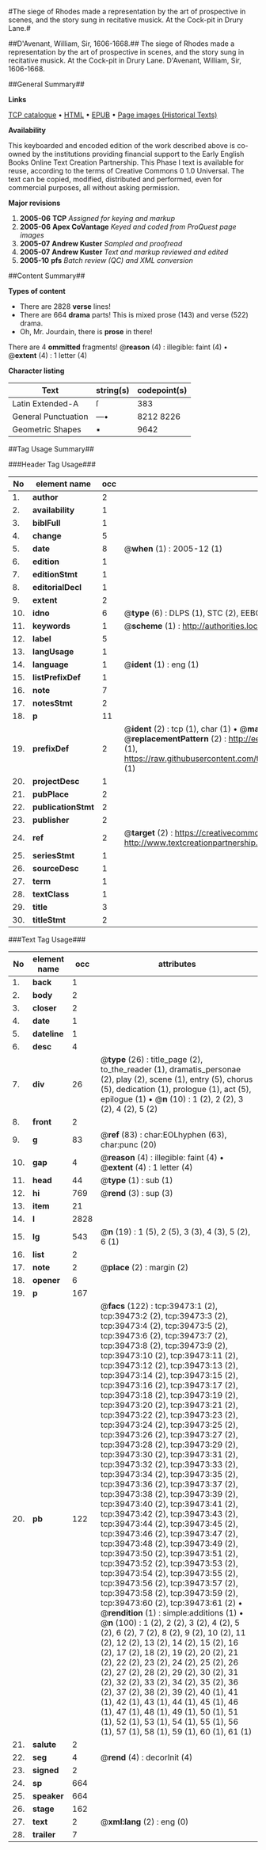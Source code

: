 #The siege of Rhodes made a representation by the art of prospective in scenes, and the story sung in recitative musick. At the Cock-pit in Drury Lane.#

##D'Avenant, William, Sir, 1606-1668.##
The siege of Rhodes made a representation by the art of prospective in scenes, and the story sung in recitative musick. At the Cock-pit in Drury Lane.
D'Avenant, William, Sir, 1606-1668.

##General Summary##

**Links**

[TCP catalogue](http://www.ota.ox.ac.uk/tcp/)  • 
[HTML](http://tei.it.ox.ac.uk/tcp/Texts-HTML/free/A37/A37187.html)  • 
[EPUB](http://tei.it.ox.ac.uk/tcp/Texts-EPUB/free/A37/A37187.epub) • 
[Page images (Historical Texts)](https://data.historicaltexts.jisc.ac.uk/view?pubId=eebo-99834865e&pageId=eebo-99834865e-39473-1)

**Availability**

This keyboarded and encoded edition of the
	       work described above is co-owned by the institutions
	       providing financial support to the Early English Books
	       Online Text Creation Partnership. This Phase I text is
	       available for reuse, according to the terms of Creative
	       Commons 0 1.0 Universal. The text can be copied,
	       modified, distributed and performed, even for
	       commercial purposes, all without asking permission.

**Major revisions**

1. __2005-06__ __TCP__ *Assigned for keying and markup*
1. __2005-06__ __Apex CoVantage__ *Keyed and coded from ProQuest page images*
1. __2005-07__ __Andrew Kuster__ *Sampled and proofread*
1. __2005-07__ __Andrew Kuster__ *Text and markup reviewed and edited*
1. __2005-10__ __pfs__ *Batch review (QC) and XML conversion*

##Content Summary##

**Types of content**

  * There are 2828 **verse** lines!
  * There are 664 **drama** parts! This is mixed prose (143) and verse (522) drama.
  * Oh, Mr. Jourdain, there is **prose** in there!

There are 4 **ommitted** fragments! 
 @__reason__ (4) : illegible: faint (4)  •  @__extent__ (4) : 1 letter (4)

**Character listing**


|Text|string(s)|codepoint(s)|
|---|---|---|
|Latin Extended-A|ſ|383|
|General Punctuation|—•|8212 8226|
|Geometric Shapes|▪|9642|

##Tag Usage Summary##

###Header Tag Usage###

|No|element name|occ|attributes|
|---|---|---|---|
|1.|__author__|2||
|2.|__availability__|1||
|3.|__biblFull__|1||
|4.|__change__|5||
|5.|__date__|8| @__when__ (1) : 2005-12 (1)|
|6.|__edition__|1||
|7.|__editionStmt__|1||
|8.|__editorialDecl__|1||
|9.|__extent__|2||
|10.|__idno__|6| @__type__ (6) : DLPS (1), STC (2), EEBO-CITATION (1), PROQUEST (1), VID (1)|
|11.|__keywords__|1| @__scheme__ (1) : http://authorities.loc.gov/ (1)|
|12.|__label__|5||
|13.|__langUsage__|1||
|14.|__language__|1| @__ident__ (1) : eng (1)|
|15.|__listPrefixDef__|1||
|16.|__note__|7||
|17.|__notesStmt__|2||
|18.|__p__|11||
|19.|__prefixDef__|2| @__ident__ (2) : tcp (1), char (1)  •  @__matchPattern__ (2) : ([0-9\-]+):([0-9IVX]+) (1), (.+) (1)  •  @__replacementPattern__ (2) : http://eebo.chadwyck.com/downloadtiff?vid=$1&page=$2 (1), https://raw.githubusercontent.com/textcreationpartnership/Texts/master/tcpchars.xml#$1 (1)|
|20.|__projectDesc__|1||
|21.|__pubPlace__|2||
|22.|__publicationStmt__|2||
|23.|__publisher__|2||
|24.|__ref__|2| @__target__ (2) : https://creativecommons.org/publicdomain/zero/1.0/ (1), http://www.textcreationpartnership.org/docs/. (1)|
|25.|__seriesStmt__|1||
|26.|__sourceDesc__|1||
|27.|__term__|1||
|28.|__textClass__|1||
|29.|__title__|3||
|30.|__titleStmt__|2||


###Text Tag Usage###

|No|element name|occ|attributes|
|---|---|---|---|
|1.|__back__|1||
|2.|__body__|2||
|3.|__closer__|2||
|4.|__date__|1||
|5.|__dateline__|1||
|6.|__desc__|4||
|7.|__div__|26| @__type__ (26) : title_page (2), to_the_reader (1), dramatis_personae (2), play (2), scene (1), entry (5), chorus (5), dedication (1), prologue (1), act (5), epilogue (1)  •  @__n__ (10) : 1 (2), 2 (2), 3 (2), 4 (2), 5 (2)|
|8.|__front__|2||
|9.|__g__|83| @__ref__ (83) : char:EOLhyphen (63), char:punc (20)|
|10.|__gap__|4| @__reason__ (4) : illegible: faint (4)  •  @__extent__ (4) : 1 letter (4)|
|11.|__head__|44| @__type__ (1) : sub (1)|
|12.|__hi__|769| @__rend__ (3) : sup (3)|
|13.|__item__|21||
|14.|__l__|2828||
|15.|__lg__|543| @__n__ (19) : 1 (5), 2 (5), 3 (3), 4 (3), 5 (2), 6 (1)|
|16.|__list__|2||
|17.|__note__|2| @__place__ (2) : margin (2)|
|18.|__opener__|6||
|19.|__p__|167||
|20.|__pb__|122| @__facs__ (122) : tcp:39473:1 (2), tcp:39473:2 (2), tcp:39473:3 (2), tcp:39473:4 (2), tcp:39473:5 (2), tcp:39473:6 (2), tcp:39473:7 (2), tcp:39473:8 (2), tcp:39473:9 (2), tcp:39473:10 (2), tcp:39473:11 (2), tcp:39473:12 (2), tcp:39473:13 (2), tcp:39473:14 (2), tcp:39473:15 (2), tcp:39473:16 (2), tcp:39473:17 (2), tcp:39473:18 (2), tcp:39473:19 (2), tcp:39473:20 (2), tcp:39473:21 (2), tcp:39473:22 (2), tcp:39473:23 (2), tcp:39473:24 (2), tcp:39473:25 (2), tcp:39473:26 (2), tcp:39473:27 (2), tcp:39473:28 (2), tcp:39473:29 (2), tcp:39473:30 (2), tcp:39473:31 (2), tcp:39473:32 (2), tcp:39473:33 (2), tcp:39473:34 (2), tcp:39473:35 (2), tcp:39473:36 (2), tcp:39473:37 (2), tcp:39473:38 (2), tcp:39473:39 (2), tcp:39473:40 (2), tcp:39473:41 (2), tcp:39473:42 (2), tcp:39473:43 (2), tcp:39473:44 (2), tcp:39473:45 (2), tcp:39473:46 (2), tcp:39473:47 (2), tcp:39473:48 (2), tcp:39473:49 (2), tcp:39473:50 (2), tcp:39473:51 (2), tcp:39473:52 (2), tcp:39473:53 (2), tcp:39473:54 (2), tcp:39473:55 (2), tcp:39473:56 (2), tcp:39473:57 (2), tcp:39473:58 (2), tcp:39473:59 (2), tcp:39473:60 (2), tcp:39473:61 (2)  •  @__rendition__ (1) : simple:additions (1)  •  @__n__ (100) : 1 (2), 2 (2), 3 (2), 4 (2), 5 (2), 6 (2), 7 (2), 8 (2), 9 (2), 10 (2), 11 (2), 12 (2), 13 (2), 14 (2), 15 (2), 16 (2), 17 (2), 18 (2), 19 (2), 20 (2), 21 (2), 22 (2), 23 (2), 24 (2), 25 (2), 26 (2), 27 (2), 28 (2), 29 (2), 30 (2), 31 (2), 32 (2), 33 (2), 34 (2), 35 (2), 36 (2), 37 (2), 38 (2), 39 (2), 40 (1), 41 (1), 42 (1), 43 (1), 44 (1), 45 (1), 46 (1), 47 (1), 48 (1), 49 (1), 50 (1), 51 (1), 52 (1), 53 (1), 54 (1), 55 (1), 56 (1), 57 (1), 58 (1), 59 (1), 60 (1), 61 (1)|
|21.|__salute__|2||
|22.|__seg__|4| @__rend__ (4) : decorInit (4)|
|23.|__signed__|2||
|24.|__sp__|664||
|25.|__speaker__|664||
|26.|__stage__|162||
|27.|__text__|2| @__xml:lang__ (2) : eng (0)|
|28.|__trailer__|7||
